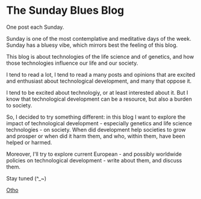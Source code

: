 # The Sunday Blues Blog

One post each Sunday.

Sunday is one of the most contemplative and meditative days of the week.
Sunday has a bluesy vibe, which mirrors best the feeling of this blog.

This blog is about technologies of the life science and of genetics, and how those technologies influence our life and our society.

I tend to read a lot, I tend to read a many posts and opinions that are excited and enthusiast about technological development, and many that oppose it.

I tend to be excited about technologiy, or at least interested about it. But I know that technological development can be a resource, but also a burden to society. 

So, I decided to try something different: in this blog I want to explore the impact of technological development - especially genetics and life science technologies - on society. When did development help societies to grow and prosper or when did it harm them, and who, within them, have been helped or harmed.

Moreover, I'll try to explore current European - and possibly worldwide policies on technological development - write about them, and discuss them.

Stay tuned (^_~)

[Otho](https://otho.netlify.com)


